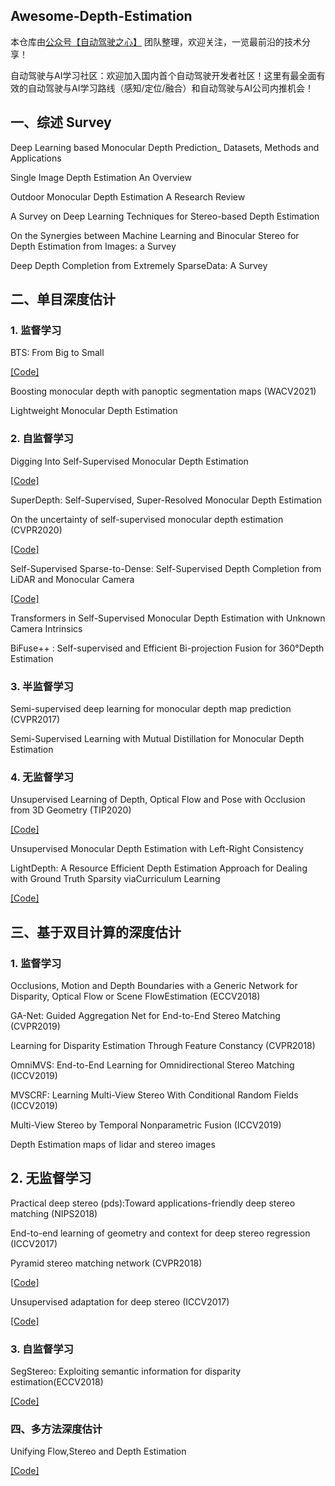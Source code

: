 ## Awesome-Depth-Estimation



本仓库由[公众号【自动驾驶之心】](https://mp.weixin.qq.com/s?__biz=Mzg2NzUxNTU1OA==&mid=2247542481&idx=1&sn=c6d8609491a128233c3c3b91d68d22a6&chksm=ceb80b18f9cf820e789efd75947633aec9d2f1e8b58c29e5051c05a64b21ae63c244d54886a1&token=11182364&lang=zh_CN#rd) 团队整理，欢迎关注，一览最前沿的技术分享！

自动驾驶与AI学习社区：欢迎加入国内首个自动驾驶开发者社区！这里有最全面有效的自动驾驶与AI学习路线（感知/定位/融合）和自动驾驶与AI公司内推机会！



## 一、综述 Survey

Deep Learning based Monocular Depth Prediction_ Datasets, Methods and Applications

Single Image Depth Estimation An Overview

Outdoor Monocular Depth Estimation A Research Review

A Survey on Deep Learning Techniques for Stereo-based Depth Estimation

On the Synergies between Machine Learning and Binocular Stereo for Depth Estimation from Images: a Survey

Deep Depth Completion from Extremely SparseData: A Survey

## 二、单目深度估计

### 1. 监督学习

BTS: From Big to Small

[[Code]](https://github.com/cleinc/bts)

Boosting monocular depth with panoptic segmentation maps (WACV2021)

Lightweight Monocular Depth Estimation

### 2. 自监督学习

Digging Into Self-Supervised Monocular Depth Estimation

[[Code]](https://github.com/nianticlabs/monodepth2)

SuperDepth: Self-Supervised, Super-Resolved Monocular Depth Estimation

On the uncertainty of self-supervised monocular depth estimation (CVPR2020)

[[Code]](https://github.com/mattpoggi/mono-uncertainty)

Self-Supervised Sparse-to-Dense: Self-Supervised Depth Completion from LiDAR and Monocular Camera

[[Code]](https://github.com/fangchangma/self-supervised-depth-completion)

Transformers in Self-Supervised Monocular Depth Estimation with Unknown Camera Intrinsics

BiFuse++ : Self-supervised and Efficient Bi-projection Fusion for 360°Depth Estimation

### 3. 半监督学习

Semi-supervised deep learning for monocular depth map prediction (CVPR2017)

Semi-Supervised Learning with Mutual Distillation for Monocular Depth Estimation

### 4. 无监督学习

Unsupervised Learning of Depth, Optical Flow and Pose with Occlusion from 3D Geometry (TIP2020)

[[Code]](https://github.com/guangmingw/DOPlearning)

Unsupervised Monocular Depth Estimation with Left-Right Consistency

LightDepth: A Resource Efficient Depth Estimation Approach for Dealing with Ground Truth Sparsity viaCurriculum Learning

[[Code]](https://github.com/fatemehkarimii/LightDepth)

## 三、基于双目计算的深度估计

### 1. 监督学习

Occlusions, Motion and Depth Boundaries with a Generic Network for Disparity, Optical Flow or Scene FlowEstimation (ECCV2018)

GA-Net: Guided Aggregation Net for End-to-End Stereo Matching (CVPR2019)

Learning for Disparity Estimation Through Feature Constancy (CVPR2018)

OmniMVS: End-to-End Learning for Omnidirectional Stereo Matching (ICCV2019)

MVSCRF: Learning Multi-View Stereo With Conditional Random Fields (ICCV2019)

Multi-View Stereo by Temporal Nonparametric Fusion (ICCV2019)

Depth Estimation maps of lidar and stereo images

## 2. 无监督学习

Practical deep stereo (pds):Toward applications-friendly deep stereo matching (NIPS2018)

End-to-end learning of geometry and context for deep stereo regression (ICCV2017)

Pyramid stereo matching network (CVPR2018)

[[Code]](https://github.com/JiaRenChang/PSMNet)

Unsupervised adaptation for deep stereo (ICCV2017)

[[Code]](https://github.com/CVLAB-Unibo/Unsupervised-Adaptation-for-Deep-Stereo)

### 3. 自监督学习

SegStereo: Exploiting semantic information for disparity estimation(ECCV2018)

[[Code]](https://github.com/yangguorun/SegStereo)

### 四、多方法深度估计

Unifying Flow,Stereo and Depth Estimation

[[Code]](https://github.com/autonomousvision/unimatch)